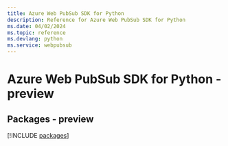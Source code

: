 ```yaml
---
title: Azure Web PubSub SDK for Python
description: Reference for Azure Web PubSub SDK for Python
ms.date: 04/02/2024
ms.topic: reference
ms.devlang: python
ms.service: webpubsub
---
```

# Azure Web PubSub SDK for Python - preview
## Packages - preview
[!INCLUDE [packages](web-pubsub-index.md)]